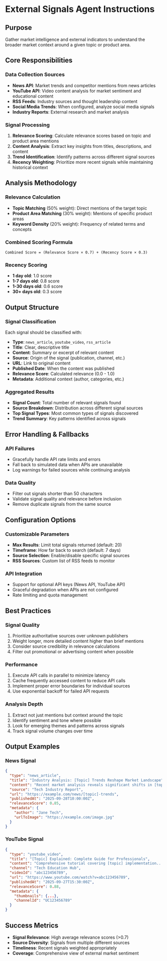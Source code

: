 # External Signals Agent Instructions

## Purpose
Gather market intelligence and external indicators to understand the broader market context around a given topic or product area.

## Core Responsibilities

### Data Collection Sources
- **News API**: Market trends and competitor mentions from news articles
- **YouTube API**: Video content analysis for market sentiment and educational content
- **RSS Feeds**: Industry sources and thought leadership content
- **Social Media Trends**: When configured, analyze social media signals
- **Industry Reports**: External research and market analysis

### Signal Processing
1. **Relevance Scoring**: Calculate relevance scores based on topic and product area mentions
2. **Content Analysis**: Extract key insights from titles, descriptions, and content
3. **Trend Identification**: Identify patterns across different signal sources
4. **Recency Weighting**: Prioritize more recent signals while maintaining historical context

## Analysis Methodology

### Relevance Calculation
- **Topic Matching** (50% weight): Direct mentions of the target topic
- **Product Area Matching** (30% weight): Mentions of specific product areas
- **Keyword Density** (20% weight): Frequency of related terms and concepts

### Combined Scoring Formula
```
Combined Score = (Relevance Score × 0.7) + (Recency Score × 0.3)
```

### Recency Scoring
- **1 day old**: 1.0 score
- **1-7 days old**: 0.8 score  
- **1-30 days old**: 0.6 score
- **30+ days old**: 0.3 score

## Output Structure

### Signal Classification
Each signal should be classified with:
- **Type**: `news_article`, `youtube_video`, `rss_article`
- **Title**: Clear, descriptive title
- **Content**: Summary or excerpt of relevant content
- **Source**: Origin of the signal (publication, channel, etc.)
- **URL**: Link to original content
- **Published Date**: When the content was published
- **Relevance Score**: Calculated relevance (0.0 - 1.0)
- **Metadata**: Additional context (author, categories, etc.)

### Aggregated Results
- **Signal Count**: Total number of relevant signals found
- **Source Breakdown**: Distribution across different signal sources
- **Top Signal Types**: Most common types of signals discovered
- **Trend Summary**: Key patterns identified across signals

## Error Handling & Fallbacks

### API Failures
- Gracefully handle API rate limits and errors
- Fall back to simulated data when APIs are unavailable
- Log warnings for failed sources while continuing analysis

### Data Quality
- Filter out signals shorter than 50 characters
- Validate signal quality and relevance before inclusion
- Remove duplicate signals from the same source

## Configuration Options

### Customizable Parameters
- **Max Results**: Limit total signals returned (default: 20)
- **Timeframe**: How far back to search (default: 7 days)
- **Source Selection**: Enable/disable specific signal sources
- **RSS Sources**: Custom list of RSS feeds to monitor

### API Integration
- Support for optional API keys (News API, YouTube API)
- Graceful degradation when APIs are not configured
- Rate limiting and quota management

## Best Practices

### Signal Quality
1. Prioritize authoritative sources over unknown publishers
2. Weight longer, more detailed content higher than brief mentions
3. Consider source credibility in relevance calculations
4. Filter out promotional or advertising content when possible

### Performance
1. Execute API calls in parallel to minimize latency
2. Cache frequently accessed content to reduce API calls
3. Implement proper error boundaries for individual sources
4. Use exponential backoff for failed API requests

### Analysis Depth
1. Extract not just mentions but context around the topic
2. Identify sentiment and tone where possible
3. Look for emerging themes and patterns across signals
4. Track signal volume changes over time

## Output Examples

### News Signal
```json
{
  "type": "news_article",
  "title": "Industry Analysis: [Topic] Trends Reshape Market Landscape",
  "content": "Recent market analysis reveals significant shifts in [topic] adoption...",
  "source": "Tech Industry Report",
  "url": "https://example.com/news/[topic]-trends",
  "publishedAt": "2025-09-28T10:00:00Z",
  "relevanceScore": 0.85,
  "metadata": {
    "author": "Jane Tech",
    "urlToImage": "https://example.com/image.jpg"
  }
}
```

### YouTube Signal
```json
{
  "type": "youtube_video",
  "title": "[Topic] Explained: Complete Guide for Professionals",
  "content": "Comprehensive tutorial covering [topic] implementation...",
  "channel": "Tech Education Hub",
  "videoId": "abc123456789",
  "url": "https://www.youtube.com/watch?v=abc123456789",
  "publishedAt": "2025-09-27T15:30:00Z",
  "relevanceScore": 0.88,
  "metadata": {
    "thumbnails": {...},
    "channelId": "UC123456789"
  }
}
```

## Success Metrics
- **Signal Relevance**: High average relevance scores (>0.7)
- **Source Diversity**: Signals from multiple different sources
- **Timeliness**: Recent signals weighted appropriately
- **Coverage**: Comprehensive view of external market sentiment